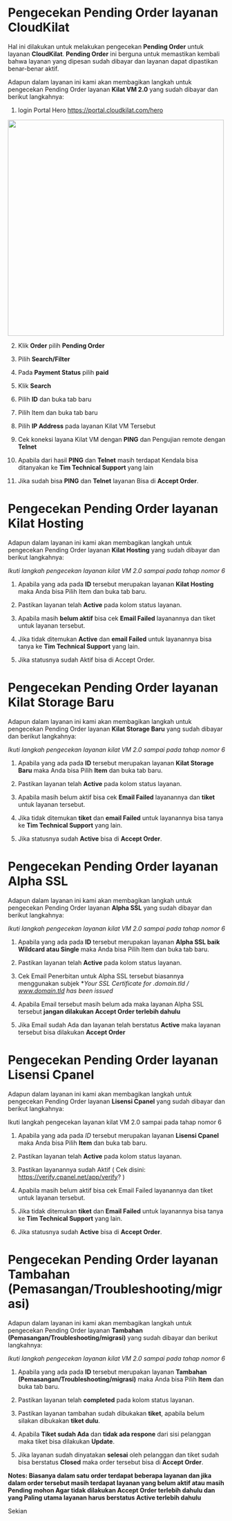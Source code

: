 # Pengecekan Pending Order layanan CloudKilat

Hal ini dilakukan untuk melakukan pengecekan **Pending Order** untuk layanan **CloudKilat**. **Pending Order** ini berguna untuk memastikan kembali bahwa layanan yang dipesan sudah dibayar dan layanan dapat dipastikan benar-benar aktif.

Adapun dalam layanan ini kami akan membagikan langkah untuk pengecekan Pending Order layanan **Kilat VM 2.0** yang sudah dibayar dan berikut langkahnya:

1. login Portal Hero https://portal.cloudkilat.com/hero
<img src="https://tes.s3-id-jkt-1.kilatstorage.id/1.png" width="500">

2. Klik **Order** pilih **Pending Order**

3. Pilih **Search/Filter**

4. Pada **Payment Status** pilih **paid**

5. Klik **Search**

6. Pilih **ID** dan buka tab baru

7. Pilih Item dan buka tab baru

8. Pilih **IP Address** pada layanan Kilat VM Tersebut

9. Cek koneksi layana Kilat VM dengan **PING** dan Pengujian remote dengan **Telnet**

10. Apabila dari hasil **PING** dan **Telnet** masih terdapat Kendala bisa ditanyakan ke **Tim Technical Support** yang lain

11. Jika sudah bisa **PING** dan **Telnet** layanan Bisa di **Accept Order**.

# Pengecekan Pending Order layanan Kilat Hosting

Adapun dalam layanan ini kami akan membagikan langkah untuk pengecekan Pending Order layanan **Kilat Hosting** yang sudah dibayar dan berikut langkahnya:

*Ikuti langkah pengecekan layanan kilat VM 2.0 sampai pada tahap nomor 6*

1. Apabila yang ada pada **ID** tersebut merupakan layanan **Kilat Hosting** maka Anda bisa Pilih Item dan buka tab baru.

2. Pastikan layanan telah **Active** pada kolom status layanan.

3. Apabila masih **belum aktif** bisa cek **Email Failed** layanannya dan tiket untuk layanan tersebut.

4. Jika tidak ditemukan **Active** dan **email Failed** untuk layanannya bisa tanya ke **Tim Technical Support** yang lain.

5. Jika statusnya sudah Aktif bisa di Accept Order.

# Pengecekan Pending Order layanan Kilat Storage Baru

Adapun dalam layanan ini kami akan membagikan langkah untuk pengecekan Pending Order layanan **Kilat Storage Baru** yang sudah dibayar dan berikut langkahnya:

*Ikuti langkah pengecekan layanan kilat VM 2.0 sampai pada tahap nomor 6*

1. Apabila yang ada pada **ID** tersebut merupakan layanan **Kilat Storage Baru** maka Anda bisa Pilih **Item** dan buka tab baru.

2. Pastikan layanan telah **Active** pada kolom status layanan.

3. Apabila masih belum aktif bisa cek **Email Failed** layanannya dan **tiket** untuk layanan tersebut.

4. Jika tidak ditemukan **tiket** dan **email Failed** untuk layanannya bisa tanya ke **Tim Technical Support** yang lain.

5. Jika statusnya sudah **Active** bisa di **Accept Order**.

# Pengecekan Pending Order layanan Alpha SSL

Adapun dalam layanan ini kami akan membagikan langkah untuk pengecekan Pending Order layanan **Alpha SSL** yang sudah dibayar dan berikut langkahnya:

*Ikuti langkah pengecekan layanan kilat VM 2.0 sampai pada tahap nomor 6*

1. Apabila yang ada pada **ID** tersebut merupakan layanan **Alpha SSL baik Wildcard atau Single** maka Anda bisa Pilih Item dan buka tab baru.

2. Pastikan layanan telah **Active** pada kolom status layanan.

3. Cek Email Penerbitan untuk Alpha SSL tersebut biasannya menggunakan subjek **Your SSL Certificate for *.domain.tld / www.domain.tld has been issued**

3. Apabila Email tersebut masih belum ada maka layanan Alpha SSL tersebut **jangan dilakukan Accept Order terlebih dahulu**

4. Jika Email sudah Ada dan layanan telah berstatus **Active** maka layanan tersebut bisa dilakukan **Accept Order**


# Pengecekan Pending Order layanan Lisensi Cpanel

Adapun dalam layanan ini kami akan membagikan langkah untuk pengecekan Pending Order layanan **Lisensi Cpanel** yang sudah dibayar dan berikut langkahnya:

Ikuti langkah pengecekan layanan kilat VM 2.0 sampai pada tahap nomor 6

1. Apabila yang ada pada *ID* tersebut merupakan layanan **Lisensi Cpanel** maka Anda bisa Pilih **Item** dan buka tab baru.

2. Pastikan layanan telah **Active** pada kolom status layanan.

3. Pastikan layanannya sudah Aktif ( Cek disini: https://verify.cpanel.net/app/verify? )

4. Apabila masih belum aktif bisa cek Email Failed layanannya dan tiket untuk layanan tersebut.

5. Jika tidak ditemukan **tiket** dan **Email Failed** untuk layanannya bisa tanya ke **Tim Technical Support** yang lain.

6. Jika statusnya sudah **Active** bisa di **Accept Order**.

# Pengecekan Pending Order layanan Tambahan (Pemasangan/Troubleshooting/migrasi)

Adapun dalam layanan ini kami akan membagikan langkah untuk pengecekan Pending Order layanan **Tambahan (Pemasangan/Troubleshooting/migrasi)** yang sudah dibayar dan berikut langkahnya:

*Ikuti langkah pengecekan layanan kilat VM 2.0 sampai pada tahap nomor 6*

1. Apabila yang ada pada **ID** tersebut merupakan layanan **Tambahan (Pemasangan/Troubleshooting/migrasi)** maka Anda bisa Pilih **Item** dan buka tab baru.

2. Pastikan layanan telah **completed** pada kolom status layanan.

3. Pastikan layanan tambahan sudah dibukakan **tiket**, apabila belum silakan dibukakan **tiket dulu**.

4. Apabila **Tiket sudah Ada** dan **tidak ada respone** dari sisi pelanggan maka tiket bisa dilakukan **Update**.

5. Jika layanan sudah dinyatakan **selesai** oleh pelanggan dan tiket sudah bisa berstatus **Closed** maka order tersebut bisa di **Accept Order**.

**Notes: Biasanya dalam satu order terdapat beberapa layanan dan jika dalam order tersebut masih terdapat layanan yang belum aktif atau masih Pending mohon Agar tidak dilakukan Accept Order terlebih dahulu dan yang Paling utama layanan harus berstatus Active terlebih dahulu**


Sekian


